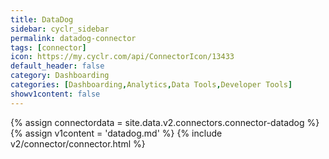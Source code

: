 ```yaml
---
title: DataDog
sidebar: cyclr_sidebar
permalink: datadog-connector
tags: [connector]
icon: https://my.cyclr.com/api/ConnectorIcon/13433
default_header: false
category: Dashboarding
categories: [Dashboarding,Analytics,Data Tools,Developer Tools]
showv1content: false
---
```

{% assign connectordata = site.data.v2.connectors.connector-datadog %}
{% assign v1content = 'datadog.md' %}
{% include v2/connector/connector.html %}	